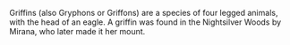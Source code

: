 Griffins (also Gryphons or Griffons) are a species of four legged animals, with the head of an eagle. A griffin was found in the Nightsilver Woods by  Mirana, who later made it her mount.
